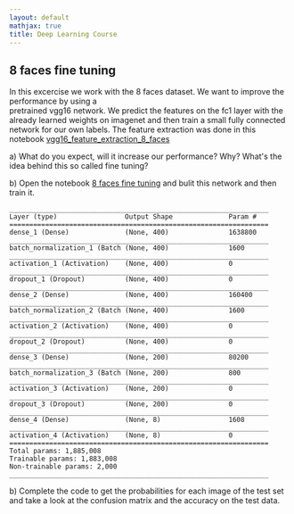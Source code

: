 ```yaml
---
layout: default
mathjax: true
title: Deep Learning Course 
---
```

## 8 faces fine tuning
 
In this excercise we work with the 8 faces dataset. We want to improve the performance by using a  
pretrained vgg16 network. We predict the features on the fc1 layer with the already learned weights on imagenet 
and then train a small fully connected network for our own labels. The feature extraction was done in this notebook 
[vgg16_feature_extraction_8_faces](https://github.com/tensorchiefs/dl_course/blob/master/notebooks/12_vgg_feature_extraction_without_relu_8_faces.ipynb)

a) What do you expect, will it increase our performance? Why? What's the idea behind this so called fine tuning?


b) Open the notebook [8 faces fine tuning](https://github.com/tensorchiefs/dl_course_2018/blob/master/notebooks/11_8_faces_fine_tuning.ipynb) and bulit this network and then train it.  
```​
_________________________________________________________________
Layer (type)                 Output Shape              Param #   
=================================================================
dense_1 (Dense)              (None, 400)               1638800   
_________________________________________________________________
batch_normalization_1 (Batch (None, 400)               1600      
_________________________________________________________________
activation_1 (Activation)    (None, 400)               0         
_________________________________________________________________
dropout_1 (Dropout)          (None, 400)               0         
_________________________________________________________________
dense_2 (Dense)              (None, 400)               160400    
_________________________________________________________________
batch_normalization_2 (Batch (None, 400)               1600      
_________________________________________________________________
activation_2 (Activation)    (None, 400)               0         
_________________________________________________________________
dropout_2 (Dropout)          (None, 400)               0         
_________________________________________________________________
dense_3 (Dense)              (None, 200)               80200     
_________________________________________________________________
batch_normalization_3 (Batch (None, 200)               800       
_________________________________________________________________
activation_3 (Activation)    (None, 200)               0         
_________________________________________________________________
dropout_3 (Dropout)          (None, 200)               0         
_________________________________________________________________
dense_4 (Dense)              (None, 8)                 1608      
_________________________________________________________________
activation_4 (Activation)    (None, 8)                 0         
=================================================================
Total params: 1,885,008
Trainable params: 1,883,008
Non-trainable params: 2,000
_________________________________________________________________

```

b) Complete the code to get the probabilities for each image of the test set  
and take a look at the confusion matrix and the accuracy on the test data.  
